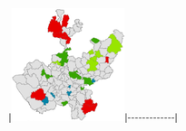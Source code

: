 
|<a href="https://aish-venkat.github.io/gis/jalisco/"><img src="gis/jalisco-01.jpg" width="200" height="200"></a>|-------------|
